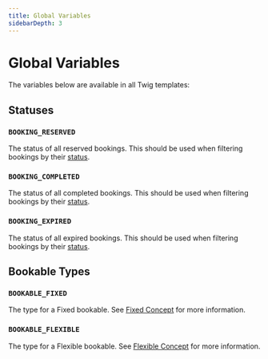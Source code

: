 ```yaml
---
title: Global Variables
sidebarDepth: 3
---
```


# Global Variables

The variables below are available in all Twig templates:

## Statuses

### `BOOKING_RESERVED`

The status of all reserved bookings. This should be used when filtering bookings by their [status](./bookings.md#status-int).

### `BOOKING_COMPLETED`

The status of all completed bookings. This should be used when filtering bookings by their [status](./bookings.md#status-int).

### `BOOKING_EXPIRED`

The status of all expired bookings. This should be used when filtering bookings by their [status](./bookings.md#status-int).

## Bookable Types

### `BOOKABLE_FIXED`

The type for a Fixed bookable. See [Fixed Concept](../concepts.md#fixed) for more information.

### `BOOKABLE_FLEXIBLE`

The type for a Flexible bookable. See [Flexible Concept](../concepts.md#flexible) for more information.